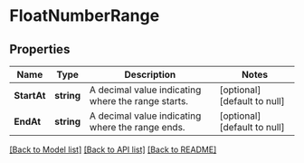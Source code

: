 # FloatNumberRange

## Properties
Name | Type | Description | Notes
------------ | ------------- | ------------- | -------------
**StartAt** | **string** | A decimal value indicating where the range starts. | [optional] [default to null]
**EndAt** | **string** | A decimal value indicating where the range ends. | [optional] [default to null]

[[Back to Model list]](../README.md#documentation-for-models) [[Back to API list]](../README.md#documentation-for-api-endpoints) [[Back to README]](../README.md)

